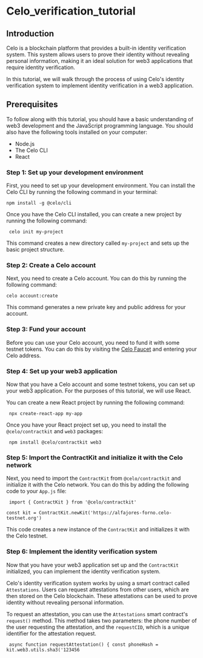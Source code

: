 # Celo_verification_tutorial
## Introduction
Celo is a blockchain platform that provides a built-in identity verification system. This system allows users to prove their identity without revealing personal information, making it an ideal solution for web3 applications that require identity verification.

In this tutorial, we will walk through the process of using Celo's identity verification system to implement identity verification in a web3 application.

## Prerequisites
To follow along with this tutorial, you should have a basic understanding of web3 development and the JavaScript programming language. You should also have the following tools installed on your computer:

- Node.js
- The Celo CLI
- React
### Step 1: Set up your development environment
First, you need to set up your development environment. You can install the Celo CLI by running the following command in your terminal:

``npm install -g @celo/cli``  

Once you have the Celo CLI installed, you can create a new project by running the following command:

``
celo init my-project`` 

This command creates a new directory called `my-project` and sets up the basic project structure.

### Step 2: Create a Celo account
Next, you need to create a Celo account. You can do this by running the following command:

``celo account:create``  

This command generates a new private key and public address for your account.

### Step 3: Fund your account
Before you can use your Celo account, you need to fund it with some testnet tokens. You can do this by visiting the [Celo Faucet](https://faucet.celo.org/alfajores) and entering your Celo address.

### Step 4: Set up your web3 application
Now that you have a Celo account and some testnet tokens, you can set up your web3 application. For the purposes of this tutorial, we will use React.

You can create a new React project by running the following command:

``
npx create-react-app my-app``  

Once you have your React project set up, you need to install the `@celo/contractkit` and `web3` packages:

``
npm install @celo/contractkit web3``  

### Step 5: Import the ContractKit and initialize it with the Celo network
Next, you need to import the ```ContractKit``` from ```@celo/contractkit``` and initialize it with the Celo network. You can do this by adding the following code to your ``App.js`` file:

``
import { ContractKit } from '@celo/contractkit'``

``const kit = ContractKit.newKit('https://alfajores-forno.celo-testnet.org')``  

This code creates a new instance of the ``ContractKit`` and initializes it with the Celo testnet.

### Step 6: Implement the identity verification system
Now that you have your web3 application set up and the ``ContractKit`` initialized, you can implement the identity verification system.

Celo's identity verification system works by using a smart contract called ``Attestations``. Users can request attestations from other users, which are then stored on the Celo blockchain. These attestations can be used to prove identity without revealing personal information.

To request an attestation, you can use the ``Attestations`` smart contract's ``request()`` method. This method takes two parameters: the phone number of the user requesting the attestation, and the ``requestCID``, which is a unique identifier for the attestation request.

``
async function requestAttestation() {
  const phoneHash = kit.web3.utils.sha3('123456``
